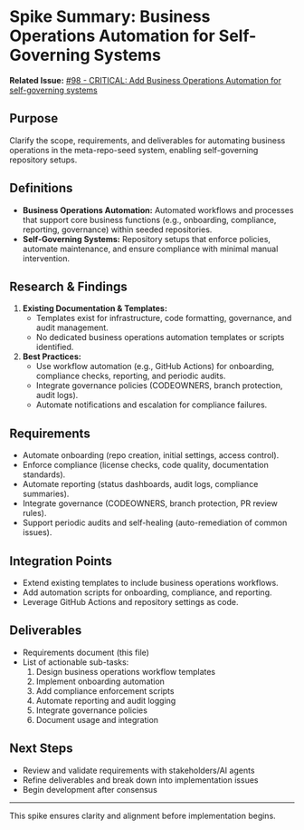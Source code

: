 # Spike Summary: Business Operations Automation for Self-Governing Systems

**Related Issue:** [#98 - CRITICAL: Add Business Operations Automation for self-governing systems](https://github.com/ChrisClements1987/meta-repo-seed/issues/98)

## Purpose
Clarify the scope, requirements, and deliverables for automating business operations in the meta-repo-seed system, enabling self-governing repository setups.

## Definitions
- **Business Operations Automation:** Automated workflows and processes that support core business functions (e.g., onboarding, compliance, reporting, governance) within seeded repositories.
- **Self-Governing Systems:** Repository setups that enforce policies, automate maintenance, and ensure compliance with minimal manual intervention.

## Research & Findings
1. **Existing Documentation & Templates:**
   - Templates exist for infrastructure, code formatting, governance, and audit management.
   - No dedicated business operations automation templates or scripts identified.
2. **Best Practices:**
   - Use workflow automation (e.g., GitHub Actions) for onboarding, compliance checks, reporting, and periodic audits.
   - Integrate governance policies (CODEOWNERS, branch protection, audit logs).
   - Automate notifications and escalation for compliance failures.

## Requirements
- Automate onboarding (repo creation, initial settings, access control).
- Enforce compliance (license checks, code quality, documentation standards).
- Automate reporting (status dashboards, audit logs, compliance summaries).
- Integrate governance (CODEOWNERS, branch protection, PR review rules).
- Support periodic audits and self-healing (auto-remediation of common issues).

## Integration Points
- Extend existing templates to include business operations workflows.
- Add automation scripts for onboarding, compliance, and reporting.
- Leverage GitHub Actions and repository settings as code.

## Deliverables
- Requirements document (this file)
- List of actionable sub-tasks:
  1. Design business operations workflow templates
  2. Implement onboarding automation
  3. Add compliance enforcement scripts
  4. Automate reporting and audit logging
  5. Integrate governance policies
  6. Document usage and integration

## Next Steps
- Review and validate requirements with stakeholders/AI agents
- Refine deliverables and break down into implementation issues
- Begin development after consensus

---
This spike ensures clarity and alignment before implementation begins.